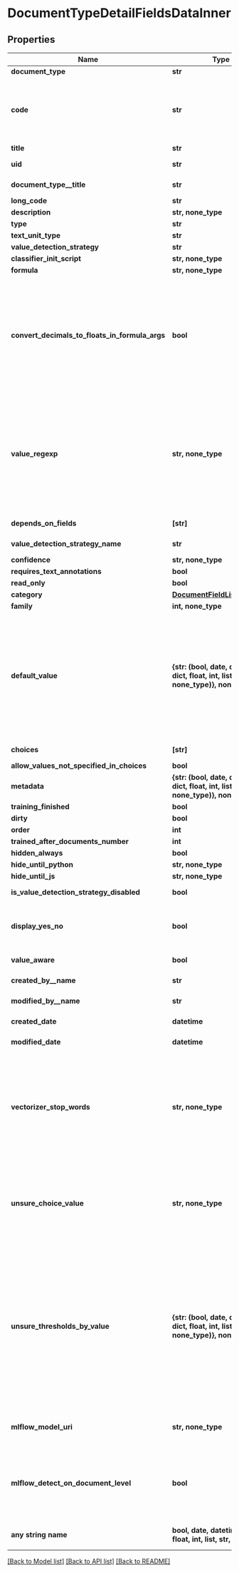 # DocumentTypeDetailFieldsDataInner


## Properties
Name | Type | Description | Notes
------------ | ------------- | ------------- | -------------
**document_type** | **str** |  | 
**code** | **str** | Field codes must be lowercase, should start with  a Latin letter, and contain only Latin letters, digits, underscores. Field codes must be unique to every Document Type. | 
**title** | **str** |  | 
**uid** | **str** |  | [optional] [readonly] 
**document_type__title** | **str** |  | [optional] [readonly] 
**long_code** | **str** |  | [optional] 
**description** | **str, none_type** |  | [optional] 
**type** | **str** |  | [optional] 
**text_unit_type** | **str** |  | [optional] 
**value_detection_strategy** | **str** |  | [optional] 
**classifier_init_script** | **str, none_type** |  | [optional] 
**formula** | **str, none_type** |  | [optional] 
**convert_decimals_to_floats_in_formula_args** | **bool** | Floating point field values      are represented in Python Decimal type to avoid rounding problems in machine numbers representations.      Use this checkbox for converting them to Python float type before calculating the formula.      Float: 0.1 + 0.2 &#x3D; 0.30000000000000004. Decimal: 0.1 + 0.2 &#x3D; 0.3. | [optional] 
**value_regexp** | **str, none_type** | This regular expression is run on the sentence      found by a Field Detector and extracts a specific string value from a Text Unit. If the regular expression returns multiple matching groups, then the first matching group will be used by the Field. This is only applicable to String Fields. | [optional] 
**depends_on_fields** | **[str]** |  | [optional] [readonly] 
**value_detection_strategy_name** | **str** |  | [optional] [readonly] 
**confidence** | **str, none_type** |  | [optional] 
**requires_text_annotations** | **bool** |  | [optional] 
**read_only** | **bool** |  | [optional] 
**category** | [**DocumentFieldListCategory**](DocumentFieldListCategory.md) |  | [optional] 
**family** | **int, none_type** |  | [optional] 
**default_value** | **{str: (bool, date, datetime, dict, float, int, list, str, none_type)}, none_type** | If populated, the Default Value will be displayed for this Field if no other value is found by the chosen Value Detection Strategy. Leave this form blank to have the Field Value remain empty by default. Please wrap entries with quotes, example: “landlord”. This is only applicable to Choice and Multi Choice Fields. | [optional] 
**choices** | **[str]** |  | [optional] [readonly] 
**allow_values_not_specified_in_choices** | **bool** |  | [optional] 
**metadata** | **{str: (bool, date, datetime, dict, float, int, list, str, none_type)}, none_type** |  | [optional] 
**training_finished** | **bool** |  | [optional] 
**dirty** | **bool** |  | [optional] 
**order** | **int** |  | [optional] 
**trained_after_documents_number** | **int** |  | [optional] 
**hidden_always** | **bool** |  | [optional] 
**hide_until_python** | **str, none_type** |  | [optional] 
**hide_until_js** | **str, none_type** |  | [optional] 
**is_value_detection_strategy_disabled** | **bool** |  | [optional] [readonly] 
**display_yes_no** | **bool** | Checking this box will      display “Yes” if Related Info text is found, and display “No” if no text is found. | [optional] 
**value_aware** | **bool** |  | [optional] [readonly] 
**created_by__name** | **str** |  | [optional] [readonly] 
**modified_by__name** | **str** |  | [optional] [readonly] 
**created_date** | **datetime** |  | [optional] [readonly] 
**modified_date** | **datetime** |  | [optional] [readonly] 
**vectorizer_stop_words** | **str, none_type** | Stop words for vectorizers      user in field-based ML field detection. These stop words are excluded from going into the feature vector part      build based on this field. In addition to these words the standard sklearn \&quot;english\&quot; word list is used.      Format: each word on new line | [optional] 
**unsure_choice_value** | **str, none_type** | Makes sense for machine learning      strategies with \&quot;Unsure\&quot; category. The strategy will return this value if probabilities of all other categories      appear lower than the specified threshold. | [optional] 
**unsure_thresholds_by_value** | **{str: (bool, date, datetime, dict, float, int, list, str, none_type)}, none_type** | Makes sense for machine learning      strategies with \&quot;Unsure\&quot; category. The strategy will return concrete result (one of choice values) only if      the probability of the detected value is greater than this threshold. Otherwise the strategy returns None      or the choice value specified in \&quot;Unsure choice value\&quot; field. Format: { \&quot;value1\&quot;: 0.9, \&quot;value2\&quot;: 0.5, ...}.      Default: 0.9 | [optional] 
**mlflow_model_uri** | **str, none_type** | MLFlow model URI      understandable by the MLFlow artifact downloading routines. | [optional] 
**mlflow_detect_on_document_level** | **bool** | If true - whole      document text will be sent to the MLFlow model and the field value will be returned for the whole text with no     annotations. If false - each text unit will be sent separately. | [optional] 
**any string name** | **bool, date, datetime, dict, float, int, list, str, none_type** | any string name can be used but the value must be the correct type | [optional]

[[Back to Model list]](../README.md#documentation-for-models) [[Back to API list]](../README.md#documentation-for-api-endpoints) [[Back to README]](../README.md)


